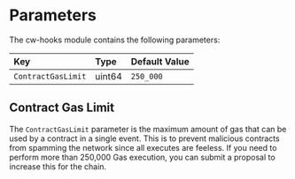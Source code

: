# Parameters

The cw-hooks module contains the following parameters:

| Key                        | Type        | Default Value    |
| :------------------------- | :---------- | :--------------- |
| `ContractGasLimit`         | uint64      | `250_000`        |

## Contract Gas Limit

The `ContractGasLimit` parameter is the maximum amount of gas that can be used by a contract in a single event. This is to prevent malicious contracts from spamming the network since all executes are feeless. If you need to perform more than 250,000 Gas execution, you can submit a proposal to increase this for the chain.
